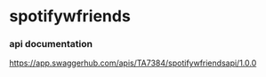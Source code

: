 # spotifywfriends

### api documentation
<https://app.swaggerhub.com/apis/TA7384/spotifywfriendsapi/1.0.0>